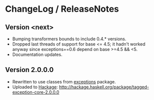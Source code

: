 # ChangeLog / ReleaseNotes


## Version \<next\>

* Bumping transformers bounds to include 0.4.\* versions.
* Dropped last threads of support for base <= 4.5; it hadn't worked anyway
  since exceptions==0.6 depend on base >=4.5 && <5.
* Documentation updates.


## Version 2.0.0.0

* Rewritten to use classes from [exceptions][] package.
* Uploaded to [Hackage][]:
  <http://hackage.haskell.org/package/tagged-exception-core-2.0.0.0>



[exceptions]:
  http://hackage.haskell.org/package/exceptions
  "Extensible optionally-pure exceptions."
[Hackage]:
  http://hackage.haskell.org/
  "HackageDB (or just Hackage) is a collection of releases of Haskell packages."
